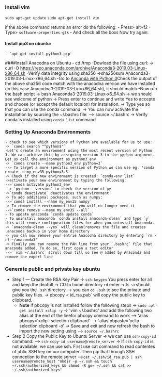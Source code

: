 ### Install vim
`sudo apt-get update` 
`sudo apt-get install vim`

if the above command returns an error
do the following:
	- Press> alt+f2
	- Type> `software-properties-gtk`
	- And check all the boxs
Now try again:

#### Install pip3 on ubuntu:
	- `apt-get install python3-pip`

####Install Anacodna on Ubuntu
	- cd /tmp
	-Dowload the file using curl:
	-> curl -O https://repo.anaconda.com/archive/Anaconda3-2019.03-Linux-x86_64.sh
	-Verify data integrity using sha256
	->sha256sum Anaconda3-2019.03-Linux-x86_64.sh
	-Go to [Anconda with Python 3](https://docs.anaconda.com/anaconda/install/hashes/lin-3-64/)Check the output of the above sha256 code match with the anacodna version we have installed (in this case Anacodna3-2019-03-Linux86_64.sh), it should match
	-Now run the bash script
	-> bash Anaconda3-2019.03-Linux-x6_64.sh
	-> we should see welcome of python
	-> Press enter to continue and write Yes to accepte and choose (or accept the default locaion) for instalation.
	-> Type yes so that you can use the conda command. 
	-> You can now activate the installation by sourcing the ~/.bashrc file:
	--> source ~/.bashrc
	-> Verify conda is installed using `conda list` command

### Setting Up Anaconda Environments
	- check to see which versions of Python are available for us to use:
	-> `conda search "^python$"`
	-Let’s create an environment using the most recent version of Python 3. We can achieve this by assigning version 3 to the python argument. Let us call the environment as python3_env
	-> `conda create --name python3_env python=3`
	--> To target a more specific version of Python we can use eg. 'conda create -n my_env35 python=3.5`
	-> Check if the new environment is created: `conda-env list`
	->activate your new environment by typing the following:
	-->`conda activate python3_env`
	--> `python --version` to check the version of py
	->`conda deactivate` deactivates the environment
	-> To add additional packages, such as numpy:
	-->`conda install --name my_env35 numpy`
	-> To remove the environmnet that you will no longer need it
	-->`conda remove --name my_env35 --all`
	- To update unaconda `conda update conda`
	- To uninstall anaconda `conda install anaconda-clean` and type `y` this will remove configuration files for when you uninstall Anaconda.
	-> `anaconda-clean --yes` will clean(removes the file and creates .anaconda_backup in your home directory
	-> you can now remove your entrie Anacodna directory by entering `rm -rf ~/anaconda3` 
	-> Finally you can remove the PAH line from your `.bashrc` file that anaconda added. To do so, first open a text editor
	--> `vim ~/.bashrc` scroll down till uo see @ added by Anaconda and remove the export line


### Generate public and private key ubuntu
- Step 1 — Create the RSA Key Pair
	-> `ssh-keygen` You press enter for all and keep the deafult
	-> CD to home directory `cd` enter
	-> ls -a should give you the `.ssh` directory.
	-> you can `cd .ssh` to see the private and public key files.
	-> pbcopy < id_rsa.pub` will copy the public key to clipboard.
	- **Note** If pbcopy is not installed follow the following steps
	-> `sudo apt-get install xclip -y`
	-> 'vim ~/.bashrc' and add the following two alias at the end of the linefor pbcopy command to work
	--> 'alias pbcopy='xclip -selection clipboard'
	--> 'alias pbpaste='xclip -selection clipboard -o'
	-> Save and exit and now refresh the bash to import the new setting using
	--> `source ~/.bashrc`
 - Step 2 Copy the Public Key to Ubuntu Server
	-> we can use `ssh-copy-id` command:
	--> `ssh-copy-id username@remote_server`
	-> If `ssh-copy-id` is not available, we can use ssh. First use cat command to read contentes of pblic SSH key on our computer. Then pip that through SSH conncetion to the remote server
	-->`cat ~/.ssh/id_rsa.pub | ssh username@remote_host "mkdir -p ~/.ssh && touch ~/.ssh/authorized_keys && chmod -R go= ~/.ssh && cat >> ~/.ssh/authorized_keys"`
